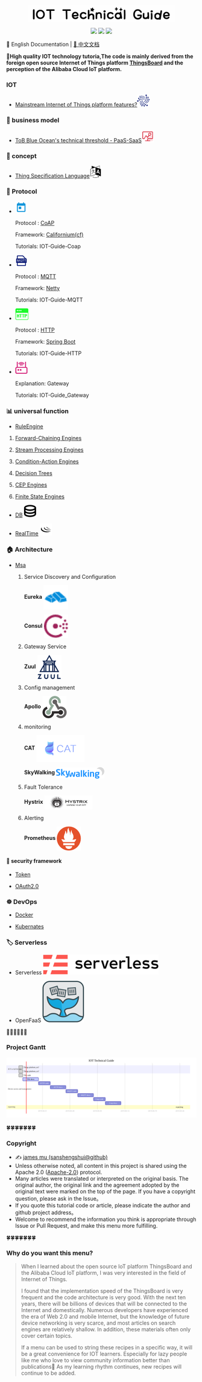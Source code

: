 <p align="center">
    <img src="png/logo.png" alt="IOT Technical Guide">
</p>
<p align="center">
    <a href="https://travis-ci.org/sanshengshui/IOT-Technical-Guide"><img src="https://travis-ci.org/sanshengshui/IOT-Technical-Guide.svg?branch=master" /></a>
    <a href="https://github.com/sanshengshui/Groza/blob/master/LICENSE"><img src="https://img.shields.io/badge/license-Apache-000000.svg" /></a>
    <a href="https://github.com/sanshengshui/IOT-Technical-Guide/issues"><img src="http://isitmaintained.com/badge/open/dreamans/syncd.svg" /></a>


📖 English Documentation | [📖 中文文档](README_CN.md)

 **:maple_leaf:High quality IOT technology tutoria,The code is mainly derived from the foreign open source Internet of Things platform [ThingsBoard](https://thingsboard.io/)  and the perception of the Alibaba Cloud IoT platform.**

### IOT

- [Mainstream Internet of Things platform features?](https://github.com/sanshengshui/IOT-Technical-Guide/wiki/Mainstream-Internet-of-Things-platform-features)![](png/IOT.png)

### :couple: business model

- [ToB Blue Ocean's technical threshold - PaaS-SaaS]()![](png/Business.png)

### :scroll: concept

- [Thing Specification Language]()![](png/language.png)

### :email: Protocol

- ![](png/coap.png)

  Protocol :  [CoAP](https://coap.technology/)

  Framework: [Californium(cf)](https://www.eclipse.org/californium/)
  
  Tutorials: IOT-Guide-Coap

- ![](png/MQTT.png)

   Protocol :  [MQTT](http://mqtt.org/)
  
   Framework:  [Netty](https://netty.io/)
   
   Tutorials: IOT-Guide-MQTT

- ![](png/HTTP.png)
  
   Protocol :  [HTTP](https://en.wikipedia.org/wiki/Hypertext_Transfer_Protocol)
   
   Framework:  [Spring Boot](https://spring.io/projects/spring-boot)
       
   Tutorials: IOT-Guide-HTTP
   
- ![](png/gateway.png)
  
    Explanation: Gateway
    
    Tutorials: IOT-Guide_Gateway

### :bar_chart: universal function

- [RuleEngine]()
1. [Forward-Chaining Engines](https://dzone.com/articles/a-guide-to-rules-engines-for-iot-forward-chaining)
  
  2. [Stream Processing Engines](https://dzone.com/articles/a-guide-to-rules-engines-for-iot-stream-processing)
  
  3. [Condition-Action Engines](https://dzone.com/articles/a-guide-to-rules-engines-for-iot-condition-action)
  
  4. [Decision Trees](https://dzone.com/articles/a-guide-to-rules-engines-for-iot-decision-trees)
  
  5. [CEP Engines](https://dzone.com/articles/a-guide-to-rules-engines-for-iot-cep-engines)
  
  6. [Finite State Engines](https://dzone.com/articles/a-guide-to-rules-engines-for-iot-finite-state-mach)
  
- [DB]() ![](png/db.png)

- [RealTime]() ![](png/Websocket.png)

### :house: Architecture

- [Msa]()
  
  1. Service Discovery and Configuration
  
     **Eureka** [<img src="png/eureka.png" align="center" width="64">](https://electronjs.org)
  
     **Consul** [<img src="png/consul.png" align="center" width="64">](https://electronjs.org)
  
  2. Gateway Service
  
     **Zuul** [<img src="png/zuul.svg" align="center" width="64">](https://electronjs.org)
  
  3. Config management
  
     **Apollo** [<img src="png/apollo.png" align="center" width="64">](https://electronjs.org)
  
  4. monitoring
  
     **CAT** [<img src="png/cat.png" align="center" width="128">](https://electronjs.org)
     
     **SkyWalking** [<img src="png/skywalking.svg" align="center" width="128">](https://electronjs.org)
  
  5. Fault Tolerance
  
     **Hystrix** [<img src="png/hystrix.png" align="center" width="128">](https://electronjs.org)
  
  6. Alerting
  
     **Prometheus** [<img src="png/prometheus.png" align="center" width="64">](https://prometheus.io/)
  
     

#### :closed_lock_with_key:  security framework
- [Token]()

- [OAuth2.0]()

###  :wheel_of_dharma: DevOps
- [Docker]()

- [Kubernates]()

### :label: Serverless

- Serverless ![](png/serverless.svg)

- OpenFaaS ![](png/whale.png)

:honeybee::honeybee::honeybee::honeybee::honeybee::honeybee:

### Project Gantt

![gantt_en](png/gantt.svg)

:four_leaf_clover::four_leaf_clover::four_leaf_clover::four_leaf_clover::four_leaf_clover::four_leaf_clover::four_leaf_clover:


### Copyright 

- ✍️ [james mu (sanshengshui@github)](https://github.com/sanshengshui)
- Unless otherwise noted, all content in this project is shared using the Apache 2.0 ([Apache-2.0](http://www.apache.org/licenses/LICENSE-2.0)) protocol.
- Many articles were translated or interpreted on the original basis. The original author, the original link and the agreement adopted by the original text were marked on the top of the page. If you have a copyright question, please ask in the Issue。
- If you quote this tutorial code or article, please indicate the author and github project address。
- Welcome to recommend the information you think is appropriate through Issue or Pull Request, and make this menu more fulfilling.

:four_leaf_clover::four_leaf_clover::four_leaf_clover::four_leaf_clover::four_leaf_clover::four_leaf_clover::four_leaf_clover:

### Why do you want this menu?

> When I learned about the open source IoT platform ThingsBoard and the Alibaba Cloud IoT platform, I was very interested in the field of Internet of Things.
>
>  I found that the implementation speed of the ThingsBoard is very frequent and the code architecture is very good. With the next ten years, there will be billions of devices that will be connected to the Internet and domestically. Numerous developers have experienced the era of Web 2.0 and mobile Internet, but the knowledge of future device networking is very scarce, and most articles on search engines are relatively shallow. In addition, these materials often only cover certain topics.
>
>  If a menu can be used to string these recipes in a specific way, it will be a great convenience for IOT learners. Especially for lazy people like me who love to view community information better than publications:new_moon_with_face: As my learning rhythm continues, new recipes will continue to be added.


